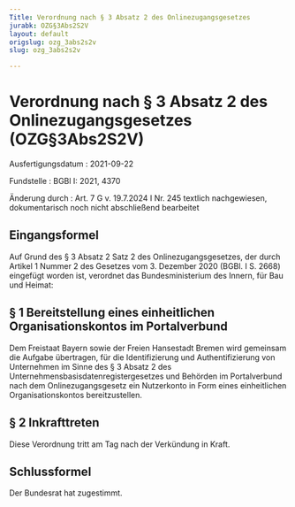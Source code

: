 ```yaml
---
Title: Verordnung nach § 3 Absatz 2 des Onlinezugangsgesetzes
jurabk: OZG§3Abs2S2V
layout: default
origslug: ozg_3abs2s2v
slug: ozg_3abs2s2v

---
```


# Verordnung nach § 3 Absatz 2 des Onlinezugangsgesetzes (OZG§3Abs2S2V)

Ausfertigungsdatum
:   2021-09-22

Fundstelle
:   BGBl I: 2021, 4370

Änderung durch
:   Art. 7 G v. 19.7.2024 I Nr. 245 textlich nachgewiesen, dokumentarisch noch nicht abschließend bearbeitet


## Eingangsformel

Auf Grund des § 3 Absatz 2 Satz 2 des Onlinezugangsgesetzes, der durch Artikel 1 Nummer 2 des Gesetzes vom 3. Dezember 2020 (BGBl. I S. 2668) eingefügt worden ist, verordnet das Bundesministerium des Innern, für Bau und Heimat:


## § 1 Bereitstellung eines einheitlichen Organisationskontos im Portalverbund

Dem Freistaat Bayern sowie der Freien Hansestadt Bremen wird gemeinsam die Aufgabe übertragen, für die Identifizierung und Authentifizierung von Unternehmen im Sinne des § 3 Absatz 2 des Unternehmensbasisdatenregistergesetzes und Behörden im Portalverbund nach dem Onlinezugangsgesetz ein Nutzerkonto in Form eines einheitlichen Organisationskontos bereitzustellen.


## § 2 Inkrafttreten

Diese Verordnung tritt am Tag nach der Verkündung in Kraft.


## Schlussformel

Der Bundesrat hat zugestimmt.

